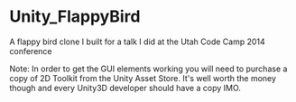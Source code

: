 Unity_FlappyBird
================

A flappy bird clone I built for a talk I did at the Utah Code Camp 2014 conference

Note: In order to get the GUI elements working you will need to purchase a copy of 2D Toolkit from the Unity Asset Store. It's well worth the money though and every Unity3D developer should have a copy IMO.
